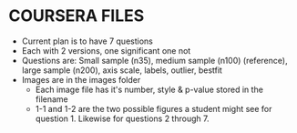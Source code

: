 COURSERA FILES
=================


* Current plan is to have 7 questions
* Each with 2 versions, one significant one not
* Questions are: Small sample (n35), medium sample (n100) (reference), large sample (n200), axis scale, labels, outlier, bestfit
* Images are in the images folder
  * Each image file has it's number, style & p-value stored in the filename
  * 1-1 and 1-2 are the two possible figures a student might see for question 1. Likewise for questions 2 through 7.
